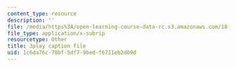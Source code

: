 ```yaml
---
content_type: resource
description: ''
file: /media/https%3A/open-learning-course-data-rc.s3.amazonaws.com/18-03sc-differential-equations-fall-2011/1c6da76c78bf5df79bedf6711eb2d09d_xJz3NZap1lw.vtt
file_type: application/x-subrip
resourcetype: Other
title: 3play caption file
uid: 1c6da76c-78bf-5df7-9bed-f6711eb2d09d
---
```

